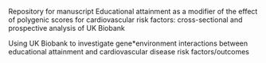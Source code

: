 Repository for manuscript  Educational attainment as a modifier of the effect of polygenic scores for cardiovascular risk factors: cross-sectional and prospective analysis of UK Biobank

Using UK Biobank to investigate gene*environment interactions between educational attainment and cardiovascular disease risk factors/outcomes
